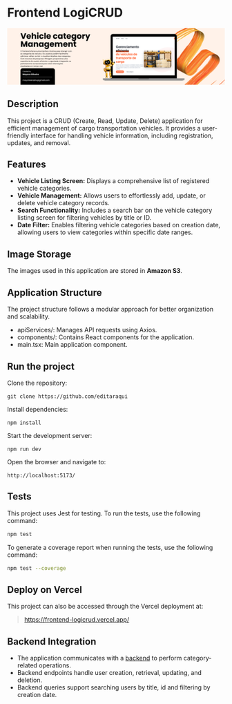 # Frontend LogiCRUD
![Frontend img](./public/images/frontend-img.png)

## Description 
This project is a CRUD (Create, Read, Update, Delete) application for efficient management of cargo transportation vehicles. It provides a user-friendly interface for handling vehicle information, including registration, updates, and removal. 

## Features

- **Vehicle Listing Screen:** Displays a comprehensive list of registered vehicle categories.
- **Vehicle Management:** Allows users to effortlessly add, update, or delete vehicle category records.
- **Search Functionality:** Includes a search bar on the vehicle category listing screen for filtering vehicles by title or ID.
- **Date Filter:** Enables filtering vehicle categories based on creation date, allowing users to view categories within specific date ranges.

## Image Storage
The images used in this application are stored in **Amazon S3**.

## Application Structure
The project structure follows a modular approach for better organization and scalability.

- apiServices/: Manages API requests using Axios.
- components/: Contains React components for the application.
- main.tsx: Main application component.

## Run the project
Clone the repository:
```
git clone https://github.com/editaraqui
```

Install dependencies:

```
npm install
```

Start the development server:

```
npm run dev
```

Open the browser and navigate to:
```
http://localhost:5173/
```

## Tests

This project uses Jest for testing. To run the tests, use the following command:

```bash
npm test
```

To generate a coverage report when running the tests, use the following command:

```bash
npm test --coverage
```

## Deploy on Vercel
This project can also be accessed through the Vercel deployment at:
> https://frontend-logicrud.vercel.app/

## Backend Integration
- The application communicates with a [backend](https://github.com/mayoliveii/backend-logicrud) to perform category-related operations.
- Backend endpoints handle user creation, retrieval, updating, and deletion.
- Backend queries support searching users by title, id and filtering by creation date.
